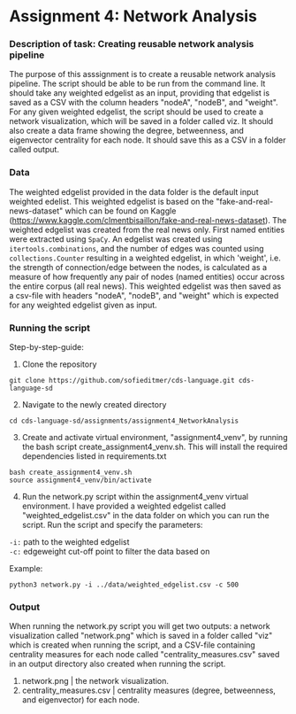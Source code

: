 # Assignment 4: Network Analysis 

### Description of task: Creating reusable network analysis pipeline

The purpose of this asssignment is to create a reusable network analysis pipeline. The script should be able to be run from the command line. It should take any weighted edgelist as an input, providing that edgelist is saved as a CSV with the column headers "nodeA", "nodeB", and "weight". For any given weighted edgelist, the script should be used to create a network visualization, which will be saved in a folder called viz. It should also create a data frame showing the degree, betweenness, and eigenvector centrality for each node. It should save this as a CSV in a folder called output. <br>

### Data <br>
The weighted edgelist provided in the data folder is the default input weighted edelist. This weighted edgelist is based on the "fake-and-real-news-dataset" which can be found on Kaggle (https://www.kaggle.com/clmentbisaillon/fake-and-real-news-dataset). The weighted edgelist was created from the real news only. First named entities were extracted using ```SpaCy```. An edgelist was created using ```itertools.combinations```, and the number of edges was counted using ```collections.Counter``` resulting in a weighted edgelist, in which 'weight', i.e. the strength of connection/edge between the nodes, is calculated as a measure of how frequently any pair of nodes (named entities) occur across the entire corpus (all real news). This weighted edgelist was then saved as a csv-file with headers "nodeA", "nodeB", and "weight" which is expected for any weighted edgelist given as input.  

### Running the script <br>
Step-by-step-guide:

1. Clone the repository
```
git clone https://github.com/sofieditmer/cds-language.git cds-language-sd
```

2. Navigate to the newly created directory
```
cd cds-language-sd/assignments/assignment4_NetworkAnalysis
```

3. Create and activate virtual environment, "assignment4_venv", by running the bash script create_assignment4_venv.sh. This will install the required dependencies listed in requirements.txt 

```
bash create_assignment4_venv.sh
source assignment4_venv/bin/activate
```

4. Run the network.py script within the assignment4_venv virtual environment. I have provided a weighted edgelist called "weighted_edgelist.csv" in the data folder on which you can run the script. Run the script and specify the parameters:

`-i:` path to the weighted edgelist <br>
`-c:` edgeweight cut-off point to filter the data based on <br>

Example: <br>
```
python3 network.py -i ../data/weighted_edgelist.csv -c 500
```

### Output <br>
When running the network.py script you will get two outputs: a network visualization called "network.png" which is saved in a folder called "viz" which is created when running the script, and a CSV-file containing centrality measures for each node called "centrality_measures.csv" saved in an output directory also created when running the script.
1. network.png | the network visualization.
2. centrality_measures.csv | centrality measures (degree, betweenness, and eigenvector) for each node.
